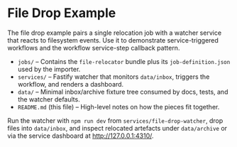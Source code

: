 # File Drop Example

The file drop example pairs a single relocation job with a watcher service that reacts to filesystem events. Use it to demonstrate service-triggered workflows and the workflow service-step callback pattern.

- `jobs/` – Contains the `file-relocator` bundle plus its `job-definition.json` used by the importer.
- `services/` – Fastify watcher that monitors `data/inbox`, triggers the workflow, and renders a dashboard.
- `data/` – Minimal inbox/archive fixture tree consumed by docs, tests, and the watcher defaults.
- `README.md` (this file) – High-level notes on how the pieces fit together.

Run the watcher with `npm run dev` from `services/file-drop-watcher`, drop files into `data/inbox`, and inspect relocated artefacts under `data/archive` or via the service dashboard at <http://127.0.0.1:4310/>.
